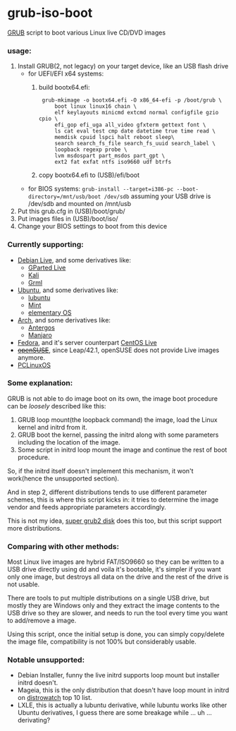 # grub-iso-boot
[GRUB](https://www.gnu.org/software/grub/) script to boot various Linux live CD/DVD images

### usage:

1. Install GRUB(2, not legacy) on your target device, like an USB flash drive
	- for UEFI/EFI x64 systems:
		1. build bootx64.efi:

				grub-mkimage -o bootx64.efi -O x86_64-efi -p /boot/grub \
					boot linux linux16 chain \
					elf keylayouts minicmd extcmd normal configfile gzio cpio \
					efi_gop efi_uga all_video gfxterm gettext font \
					ls cat eval test cmp date datetime true time read \
					memdisk cpuid lspci halt reboot sleep\
					search search_fs_file search_fs_uuid search_label \
					loopback regexp probe \
					lvm msdospart part_msdos part_gpt \
					ext2 fat exfat ntfs iso9660 udf btrfs

		2. copy bootx64.efi to (USB)/efi/boot
	- for BIOS systems: `grub-install --target=i386-pc --boot-directory=/mnt/usb/boot /dev/sdb`
assuming your USB drive is /dev/sdb and mounted on /mnt/usb
2. Put this grub.cfg in (USB)/boot/grub/
3. Put images files in (USB)/boot/iso/
4. Change your BIOS settings to boot from this device

### Currently supporting:

* [Debian Live](http://live.debian.net/), and some derivatives like:
	- [GParted Live](http://gparted.org/livecd.php)
	- [Kali](https://www.kali.org/)
	- [Grml](https://grml.org/)
* [Ubuntu](http://www.ubuntu.com/), and some derivatives like:
	- [lubuntu](http://lubuntu.net/)
	- [Mint](http://www.linuxmint.com/)
	- [elementary OS](https://elementary.io/)
* [Arch](https://www.archlinux.org/), and some derivatives like:
	- [Antergos](http://antergos.com/)
	- [Manjaro](https://manjaro.github.io/)
* [Fedora](https://getfedora.org/), and it's server counterpart [CentOS Live](https://www.centos.org/)
* ~~[openSUSE](https://www.opensuse.org/)~~, since Leap/42.1, openSUSE does not provide Live images anymore.
* [PCLinuxOS](http://www.pclinuxos.com/)

### Some explanation:

GRUB is not able to do image boot on its own, the image boot procedure can be _loosely_ described like this:

1. GRUB loop mount(the loopback command) the image, load the Linux kernel and initrd from it.
2. GRUB boot the kernel, passing the initrd along with some parameters including the location of the image.
3. Some script in initrd loop mount the image and continue the rest of boot procedure.

So, if the initrd itself doesn't implement this mechanism, it won't work(hence the unsupported section).

And in step 2, different distributions tends to use different parameter schemes,
this is where this script kicks in:
it tries to determine the image vendor and feeds appropriate parameters accordingly.

This is not my idea, [super grub2 disk](http://www.supergrubdisk.org/super-grub2-disk/) does this too,
but this script support more distributions.

### Comparing with other methods:

Most Linux live images are hybrid FAT/ISO9660 so they can be written to a USB drive directly using dd and voila it's bootable, it's simpler if you want only one image, but destroys all data on the drive and the rest of the drive is not usable.

There are tools to put multiple distributions on a single USB drive, but mostly they are Windows only and they extract the image contents to the USB drive so they are slower, and needs to run the tool every time you want to add/remove a image.

Using this script, once the initial setup is done, you can simply copy/delete the image file, compatibility is not 100% but considerably usable.

### Notable unsupported:

* Debian Installer, funny the live initrd supports loop mount but installer initrd doesn't.
* Mageia, this is the only distribution that doesn't have loop mount in initrd on [distrowatch](http://distrowatch.com/) top 10 list.
* LXLE, this is actually a lubuntu derivative, while lubuntu works like other Ubuntu derivatives, I guess there are some breakage while ... uh ... derivating?

